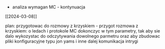 - analiza wymagan MC - kontynuacja

[[2024-03-08]]


plan:
przygotowac do rozmowy z krzyskiem - przygot
rozmowa z krzyskiem: o ledach i protokole
MC dokonczyc w tym parametry, tak aby sie dalo wykozystac do odczytywania dowolnego parmetru oraz aby zbudowac pliki konfiguracyjne typu jon yams i inne
dalej komunikacja
intrygi